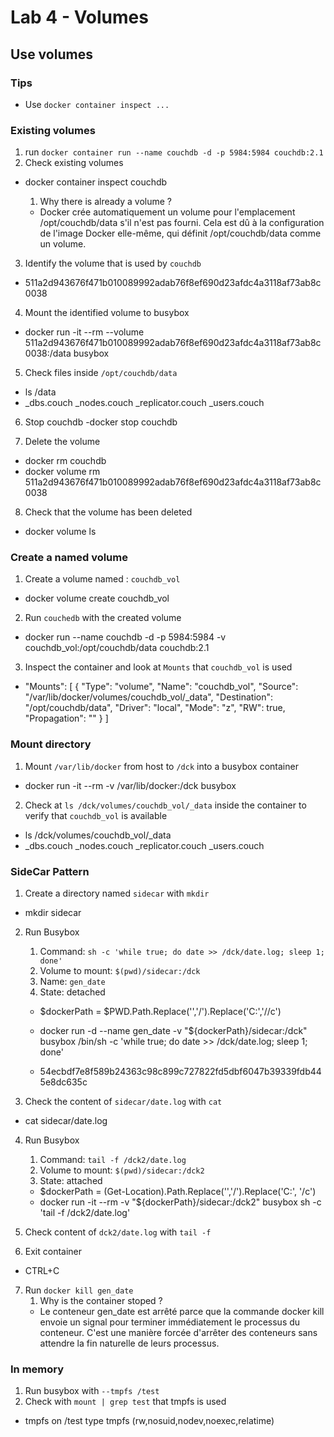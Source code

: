 # Lab 4 - Volumes

## Use volumes

### Tips

- Use `docker container inspect ...`

### Existing volumes

1. run `docker container run --name couchdb -d -p 5984:5984 couchdb:2.1`
2. Check existing volumes
- docker container inspect couchdb

   1. Why there is already a volume ?
   - Docker crée automatiquement un volume pour l'emplacement /opt/couchdb/data s'il n'est pas fourni. Cela est dû à la configuration de l'image Docker elle-même, qui définit /opt/couchdb/data comme un volume.

3. Identify the volume that is used by `couchdb`
- 511a2d943676f471b010089992adab76f8ef690d23afdc4a3118af73ab8c0038

4. Mount the identified volume to busybox 
- docker run -it --rm --volume 511a2d943676f471b010089992adab76f8ef690d23afdc4a3118af73ab8c0038:/data busybox

5. Check files inside `/opt/couchdb/data`
- ls /data
- _dbs.couch         _nodes.couch       _replicator.couch  _users.couch

6. Stop couchdb
-docker stop couchdb

7. Delete the volume
- docker rm couchdb
- docker volume rm 511a2d943676f471b010089992adab76f8ef690d23afdc4a3118af73ab8c0038

8. Check that the volume has been deleted
- docker volume ls


### Create a named volume

1. Create a volume named : `couchdb_vol`
- docker volume create couchdb_vol

2. Run `couchedb` with the created volume
- docker run --name couchdb -d -p 5984:5984 -v couchdb_vol:/opt/couchdb/data couchdb:2.1

3. Inspect the container and look at `Mounts` that `couchdb_vol` is used
-  "Mounts": [
            {
                "Type": "volume",
                "Name": "couchdb_vol",
                "Source": "/var/lib/docker/volumes/couchdb_vol/_data",
                "Destination": "/opt/couchdb/data",
                "Driver": "local",
                "Mode": "z",
                "RW": true,
                "Propagation": ""
            }
        ]

### Mount directory

1. Mount `/var/lib/docker` from host to `/dck` into a busybox container 
- docker run -it --rm -v /var/lib/docker:/dck busybox

2. Check at `ls /dck/volumes/couchdb_vol/_data` inside the container to verify that `couchdb_vol` is available
- ls /dck/volumes/couchdb_vol/_data
- _dbs.couch         _nodes.couch       _replicator.couch  _users.couch

### SideCar Pattern

1. Create a directory named `sidecar` with `mkdir`
- mkdir sidecar

2. Run Busybox
   1. Command: `sh -c 'while true; do date >> /dck/date.log; sleep 1; done'`
   2. Volume to mount: `$(pwd)/sidecar:/dck`
   3. Name: `gen_date`
   4. State: detached

   - $dockerPath = $PWD.Path.Replace('\','/').Replace('C:','//c')
   - docker run -d --name gen_date -v "${dockerPath}/sidecar:/dck" busybox /bin/sh -c 'while true; do date >> /dck/date.log; sleep 1; done'
 
   - 54ecbdf7e8f589b24363c98c899c727822fd5dbf6047b39339fdb445e8dc635c

3. Check the content of `sidecar/date.log` with `cat`
- cat sidecar/date.log

4. Run Busybox
   1. Command: `tail -f /dck2/date.log`
   2. Volume to mount: `$(pwd)/sidecar:/dck2`
   3. State: attached

   - $dockerPath = (Get-Location).Path.Replace('\','/').Replace('C:', '/c')
   - docker run -it --rm -v "${dockerPath}/sidecar:/dck2" busybox sh -c 'tail -f /dck2/date.log'

5. Check content of `dck2/date.log` with `tail -f`
6. Exit container
- CTRL+C

7. Run `docker kill gen_date`
   1. Why is the container stoped ?
   - Le conteneur gen_date est arrêté parce que la commande docker kill envoie un signal pour terminer immédiatement le processus du conteneur. C'est une manière forcée d'arrêter des conteneurs sans attendre la fin naturelle de leurs processus.

### In memory 

1. Run busybox with `--tmpfs /test`
2. Check with `mount | grep test` that tmpfs is used 
- tmpfs on /test type tmpfs (rw,nosuid,nodev,noexec,relatime)
